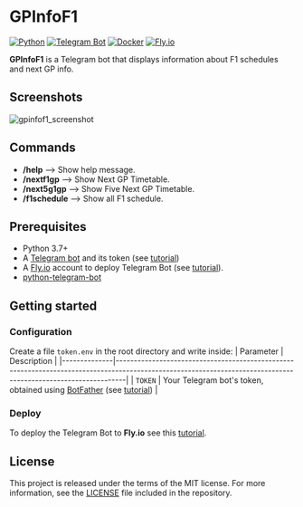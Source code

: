 # GPInfoF1
[![Python](https://img.shields.io/badge/Python-3.9-red)](https://www.python.org/)
[![Telegram Bot](https://img.shields.io/badge/Teelgram-Bot-blue)](https://python-telegram-bot.org/)
[![Docker](https://img.shields.io/badge/Docker-blue)](https://www.docker.com/)
[![Fly.io](https://img.shields.io/badge/Fly.-io-orange)](https://fly.io/)

**GPInfoF1** is a Telegram bot that displays information about F1 schedules and next GP info.

## Screenshots
![gpinfof1_screenshot](https://user-images.githubusercontent.com/30499621/227471085-ee87a62e-746e-4dfc-8e3f-f8cc10712062.png)

## Commands
- **/help** --> Show help message.
- **/nextf1gp** --> Show Next GP Timetable.
- **/next5g1gp** --> Show Five Next GP Timetable.
- **/f1schedule** --> Show all F1 schedule.

## Prerequisites
- Python 3.7+
- A [Telegram bot](https://core.telegram.org/bots#6-botfather) and its token (see [tutorial](https://core.telegram.org/bots/tutorial#obtain-your-bot-token))
- A [Fly.io](https://fly.io/) account to deploy Telegram Bot (see [tutorial](https://bakanim.xyz/posts/deploy-telegram-bot-to-fly-io/)).
- [python-telegram-bot](https://python-telegram-bot.org)

## Getting started

### Configuration
Create a file `token.env` in the root directory and write inside:
| Parameter    | Description                                                                                                                                                   |
|--------------|---------------------------------------------------------------------------------------------------------------------------------------------------------------|
| `TOKEN`      | Your Telegram bot's token, obtained using [BotFather](http://t.me/botfather) (see [tutorial](https://core.telegram.org/bots/tutorial#obtain-your-bot-token))  |

### Deploy
To deploy the Telegram Bot to **Fly.io** see this [tutorial](https://bakanim.xyz/posts/deploy-telegram-bot-to-fly-io/).

## License
This project is released under the terms of the MIT license. For more information, see the [LICENSE](LICENSE) file included in the repository.
